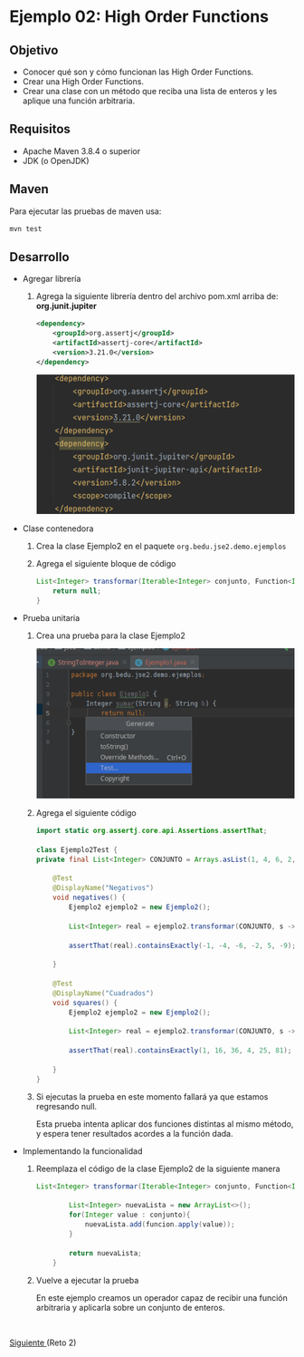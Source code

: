 # Ejemplo 02: High Order Functions

## Objetivo

 - Conocer qué son y cómo funcionan las High Order Functions.
 - Crear una High Order Functions.
 - Crear una clase con un método que reciba una lista de enteros y les aplique una función arbitraria.

## Requisitos

- Apache Maven 3.8.4 o superior
- JDK (o OpenJDK)

## Maven

Para ejecutar las pruebas de maven usa:

```bash
mvn test
```

## Desarrollo

- Agregar librería
    1. Agrega la siguiente librería dentro del archivo pom.xml arriba de: **<groupId>org.junit.jupiter</groupId>**

        ```xml
        <dependency>
            <groupId>org.assertj</groupId>
            <artifactId>assertj-core</artifactId>
            <version>3.21.0</version>
        </dependency>
        ```

        ![Crear prueba](img/figura02.png)

- Clase contenedora

    1. Crea la clase Ejemplo2 en el paquete `org.bedu.jse2.demo.ejemplos`

    2. Agrega el siguiente bloque de código
    
        ```java
        List<Integer> transformar(Iterable<Integer> conjunto, Function<Integer, Integer> funcion){
            return null;
        }
        ```

- Prueba unitaria
    1. Crea una prueba para la clase Ejemplo2

        ![Crear prueba](img/figura01.png)
    
    2. Agrega el siguiente código

        ```java
        import static org.assertj.core.api.Assertions.assertThat;

        class Ejemplo2Test {
        private final List<Integer> CONJUNTO = Arrays.asList(1, 4, 6, 2, -5, 9);

            @Test
            @DisplayName("Negativos")
            void negatives() {
                Ejemplo2 ejemplo2 = new Ejemplo2();

                List<Integer> real = ejemplo2.transformar(CONJUNTO, s -> -s);

                assertThat(real).containsExactly(-1, -4, -6, -2, 5, -9);

            }

            @Test
            @DisplayName("Cuadrados")
            void squares() {
                Ejemplo2 ejemplo2 = new Ejemplo2();

                List<Integer> real = ejemplo2.transformar(CONJUNTO, s -> s * s);

                assertThat(real).containsExactly(1, 16, 36, 4, 25, 81);

            }
        }
        ```

    3. Si ejecutas la prueba en este momento fallará ya que estamos regresando null.

        Esta prueba intenta aplicar dos funciones distintas al mismo método, y espera tener resultados acordes a la función dada.


- Implementando la funcionalidad 

    1. Reemplaza el código de la clase Ejemplo2 de la siguiente manera
        
        ```java
        List<Integer> transformar(Iterable<Integer> conjunto, Function<Integer, Integer> funcion){

                List<Integer> nuevaLista = new ArrayList<>();
                for(Integer value : conjunto){
                    nuevaLista.add(funcion.apply(value));
                }

                return nuevaLista;
            }
        ```

    2. Vuelve a ejecutar la prueba

        En este ejemplo creamos un operador capaz de recibir una función arbitraria y aplicarla sobre un conjunto de enteros.


<br/>

[Siguiente ](../Reto-02/Readme.md)(Reto 2)